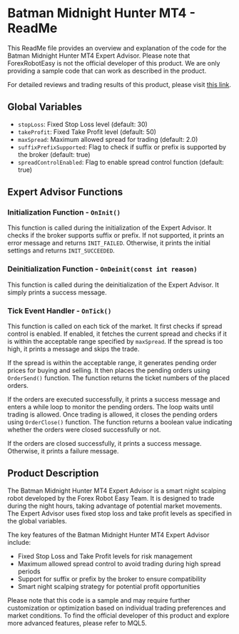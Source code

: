 # Batman Midnight Hunter MT4 - ReadMe

This ReadMe file provides an overview and explanation of the code for the Batman Midnight Hunter MT4 Expert Advisor. Please note that ForexRobotEasy is not the official developer of this product. We are only providing a sample code that can work as described in the product.

For detailed reviews and trading results of this product, please visit [this link](https://forexroboteasy.com/forex-robot-review/batman-midnight-hunter-mt4-smart-night-scalping-review/).

## Global Variables

- `stopLoss`: Fixed Stop Loss level (default: 30)
- `takeProfit`: Fixed Take Profit level (default: 50)
- `maxSpread`: Maximum allowed spread for trading (default: 2.0)
- `suffixPrefixSupported`: Flag to check if suffix or prefix is supported by the broker (default: true)
- `spreadControlEnabled`: Flag to enable spread control function (default: true)

## Expert Advisor Functions

### Initialization Function - `OnInit()`

This function is called during the initialization of the Expert Advisor. It checks if the broker supports suffix or prefix. If not supported, it prints an error message and returns `INIT_FAILED`. Otherwise, it prints the initial settings and returns `INIT_SUCCEEDED`.

### Deinitialization Function - `OnDeinit(const int reason)`

This function is called during the deinitialization of the Expert Advisor. It simply prints a success message.

### Tick Event Handler - `OnTick()`

This function is called on each tick of the market. It first checks if spread control is enabled. If enabled, it fetches the current spread and checks if it is within the acceptable range specified by `maxSpread`. If the spread is too high, it prints a message and skips the trade.

If the spread is within the acceptable range, it generates pending order prices for buying and selling. It then places the pending orders using `OrderSend()` function. The function returns the ticket numbers of the placed orders.

If the orders are executed successfully, it prints a success message and enters a while loop to monitor the pending orders. The loop waits until trading is allowed. Once trading is allowed, it closes the pending orders using `OrderClose()` function. The function returns a boolean value indicating whether the orders were closed successfully or not.

If the orders are closed successfully, it prints a success message. Otherwise, it prints a failure message.

## Product Description

The Batman Midnight Hunter MT4 Expert Advisor is a smart night scalping robot developed by the Forex Robot Easy Team. It is designed to trade during the night hours, taking advantage of potential market movements. The Expert Advisor uses fixed stop loss and take profit levels as specified in the global variables.

The key features of the Batman Midnight Hunter MT4 Expert Advisor include:
- Fixed Stop Loss and Take Profit levels for risk management
- Maximum allowed spread control to avoid trading during high spread periods
- Support for suffix or prefix by the broker to ensure compatibility
- Smart night scalping strategy for potential profit opportunities

Please note that this code is a sample and may require further customization or optimization based on individual trading preferences and market conditions. To find the official developer of this product and explore more advanced features, please refer to MQL5.
